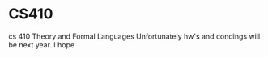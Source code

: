 # CS410
cs 410 Theory and Formal Languages
Unfortunately hw's and condings will be next year. I hope 
